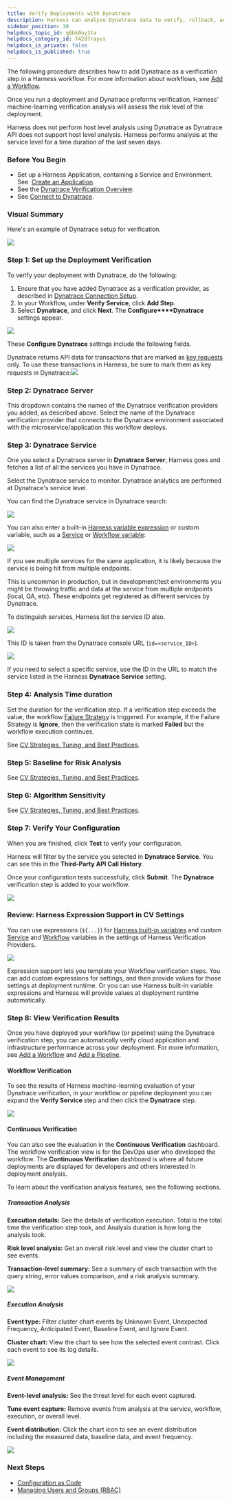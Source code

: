 ```yaml
---
title: Verify Deployments with Dynatrace
description: Harness can analyze Dynatrace data to verify, rollback, and improve deployments.
sidebar_position: 30
helpdocs_topic_id: q6bk0oy1ta
helpdocs_category_id: f42d7rayvs
helpdocs_is_private: false
helpdocs_is_published: true
---
```


The following procedure describes how to add Dynatrace as a verification step in a Harness workflow. For more information about workflows, see [Add a Workflow](../../model-cd-pipeline/workflows/workflow-configuration.md).

Once you run a deployment and Dynatrace preforms verification, Harness' machine-learning verification analysis will assess the risk level of the deployment.

Harness does not perform host level analysis using Dynatrace as Dynatrace API does not support host level analysis. Harness performs analysis at the service level for a time duration of the last seven days.


### Before You Begin

* Set up a Harness Application, containing a Service and Environment. See  [Create an Application](../../model-cd-pipeline/applications/application-configuration.md).
* See the [Dynatrace Verification Overview](../continuous-verification-overview/concepts-cv/dynatrace-verification-overview.md).
* See [Connect to Dynatrace](1-dynatrace-connection-setup.md).

### Visual Summary

Here's an example of Dynatrace setup for verification.

![](./static/3-verify-deployments-with-dynatrace-00.png)

### Step 1: Set up the Deployment Verification

To verify your deployment with Dynatrace, do the following:

1. Ensure that you have added Dynatrace as a verification provider, as described in [Dynatrace Connection Setup](1-dynatrace-connection-setup.md).
2. In your Workflow, under **Verify Service**, click **Add Step**.
3. Select **Dynatrace**, and click **Next**. The **Configure****Dynatrace** settings appear.

![](./static/3-verify-deployments-with-dynatrace-01.png)

These **Configure Dynatrace** settings include the following fields.

Dynatrace returns API data for transactions that are marked as [key requests](https://www.dynatrace.com/support/help/how-to-use-dynatrace/transactions-and-services/monitoring/monitor-key-requests/) only. To use these transactions in Harness, be sure to mark them as key requests in Dynatrace:![](./static/3-verify-deployments-with-dynatrace-02.png)

### Step 2: Dynatrace Server

This dropdown contains the names of the Dynatrace verification providers you added, as described above. Select the name of the Dynatrace verification provider that connects to the Dynatrace environment associated with the microservice/application this workflow deploys.

### Step 3: Dynatrace Service

One you select a Dynatrace server in **Dynatrace Server**, Harness goes and fetches a list of all the services you have in Dynatrace.

Select the Dynatrace service to monitor. Dynatrace analytics are performed at Dynatrace's service level.

You can find the Dynatrace service in Dynatrace search:

[![](./static/3-verify-deployments-with-dynatrace-03.png)](./static/3-verify-deployments-with-dynatrace-03.png)

You can also enter a built-in [Harness variable expression](../../../firstgen-platform/techref-category/variables/variables.md) or custom variable, such as a [Service](../../model-cd-pipeline/setup-services/service-configuration.md) or [Workflow variable](../../model-cd-pipeline/workflows/add-workflow-variables-new-template.md):

[![](./static/3-verify-deployments-with-dynatrace-05.png)](./static/3-verify-deployments-with-dynatrace-05.png)

If you see multiple services for the same application, it is likely because the service is being hit from multiple endpoints.

This is uncommon in production, but in development/test environments you might be throwing traffic and data at the service from multiple endpoints (local, QA, etc). These endpoints get registered as different services by Dynatrace.

To distinguish services, Harness list the service ID also.

[![](./static/3-verify-deployments-with-dynatrace-07.png)](./static/3-verify-deployments-with-dynatrace-07.png)

This ID is taken from the Dynatrace console URL (`id=<service_ID>`).

[![](./static/3-verify-deployments-with-dynatrace-09.png)](./static/3-verify-deployments-with-dynatrace-09.png)

If you need to select a specific service, use the ID in the URL to match the service listed in the Harness **Dynatrace Service** setting.

### Step 4: Analysis Time duration

Set the duration for the verification step. If a verification step exceeds the value, the workflow [Failure Strategy](../../model-cd-pipeline/workflows/workflow-configuration.md#failure-strategy) is triggered. For example, if the Failure Strategy is **Ignore**, then the verification state is marked **Failed** but the workflow execution continues.

See [CV Strategies, Tuning, and Best Practices](../continuous-verification-overview/concepts-cv/cv-strategies-and-best-practices.md).

### Step 5: Baseline for Risk Analysis

See [CV Strategies, Tuning, and Best Practices](../continuous-verification-overview/concepts-cv/cv-strategies-and-best-practices.md).

### Step 6: Algorithm Sensitivity

See [CV Strategies, Tuning, and Best Practices](../continuous-verification-overview/concepts-cv/cv-strategies-and-best-practices.md#algorithm-sensitivity-and-failure-criteria).

### Step 7: Verify Your Configuration

When you are finished, click **Test** to verify your configuration.

Harness will filter by the service you selected in **Dynatrace Service**. You can see this in the **Third-Party API Call History**.

Once your configuration tests successfully, click **Submit**. The **Dynatrace** verification step is added to your workflow.

![](./static/3-verify-deployments-with-dynatrace-11.png)

### Review: Harness Expression Support in CV Settings

You can use expressions (`${...}`) for [Harness built-in variables](../../kubernetes-deployments/workflow-variables-expressions.md) and custom [Service](../../model-cd-pipeline/setup-services/service-configuration.md) and [Workflow](../../model-cd-pipeline/workflows/add-workflow-variables-new-template.md) variables in the settings of Harness Verification Providers.

![](./static/3-verify-deployments-with-dynatrace-12.png)

Expression support lets you template your Workflow verification steps. You can add custom expressions for settings, and then provide values for those settings at deployment runtime. Or you can use Harness built-in variable expressions and Harness will provide values at deployment runtime automatically.

### Step 8: View Verification Results

Once you have deployed your workflow (or pipeline) using the Dynatrace verification step, you can automatically verify cloud application and infrastructure performance across your deployment. For more information, see [Add a Workflow](../../model-cd-pipeline/workflows/workflow-configuration.md) and [Add a Pipeline](../../model-cd-pipeline/pipelines/pipeline-configuration.md).

#### Workflow Verification

To see the results of Harness machine-learning evaluation of your Dynatrace verification, in your workflow or pipeline deployment you can expand the **Verify Service** step and then click the **Dynatrace** step.

![](./static/3-verify-deployments-with-dynatrace-13.png)

#### Continuous Verification

You can also see the evaluation in the **Continuous Verification** dashboard. The workflow verification view is for the DevOps user who developed the workflow. The **Continuous Verification** dashboard is where all future deployments are displayed for developers and others interested in deployment analysis.

To learn about the verification analysis features, see the following sections.

##### Transaction Analysis
 
 **Execution details:** See the details of verification execution. Total is the total time the verification step took, and Analysis duration is how long the analysis took.
 
 **Risk level analysis:** Get an overall risk level and view the cluster chart to see events.
 
 **Transaction-level summary:** See a summary of each transaction with the query string, error values comparison, and a risk analysis summary. 
 
 ![](./static/_dyn-00-trx-anal.png)

##### Execution Analysis

**Event type:** Filter cluster chart events by Unknown Event, Unexpected Frequency, Anticipated Event, Baseline Event, and Ignore Event.

**Cluster chart:** View the chart to see how the selected event contrast. Click each event to see its log details. 

 ![](./static/_dyn-01-ev-anal.png)
 
##### Event Management

**Event-level analysis:** See the threat level for each event captured.

**Tune event capture:** Remove events from analysis at the service, workflow, execution, or overall level.

**Event distribution:** Click the chart icon to see an event distribution including the measured data, baseline data, and event frequency. 

 ![](./static/_dyn-02-ev-mgmnt.png)

### Next Steps

* [Configuration as Code](../../../firstgen-platform/config-as-code/configuration-as-code.md)
* [Managing Users and Groups (RBAC)](../../../firstgen-platform/security/access-management-howtos/users-and-permissions.md)

